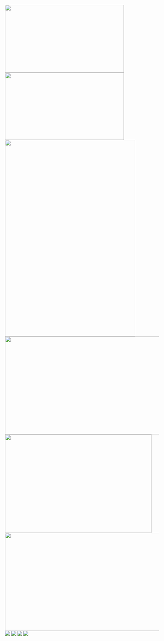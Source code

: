<img src="https://www.freeimg.cn/i/2024/01/23/65af76407596f.jpg" width='390' height='220'>
<img src="https://www.freeimg.cn/i/2024/01/23/65af7640a4859.jpg" width='390' height='220'>
<img src="https://www.freeimg.cn/i/2024/01/23/65af76409d0d5.jpg" width='426' height='640'>
<img src="https://www.freeimg.cn/i/2024/01/23/65af7640adc9b.jpg" width='568' height='320'>
<img src="https://www.freeimg.cn/i/2024/01/23/65af76409a698.jpg" width='480' height='320'>
<img src="https://www.freeimg.cn/i/2024/01/23/65af7640ab43a.jpg" width='568' height='320'>
<img src="https://www.freeimg.cn/i/2024/01/23/65af7640c4102.jpg">
<img src="https://www.freeimg.cn/i/2024/01/23/65af865e6ea17.jpg">
<img src="https://www.freeimg.cn/i/2024/01/23/65af865e76c86.jpg">
<img src="https://www.freeimg.cn/i/2024/01/23/65af870b74abe.jpg">